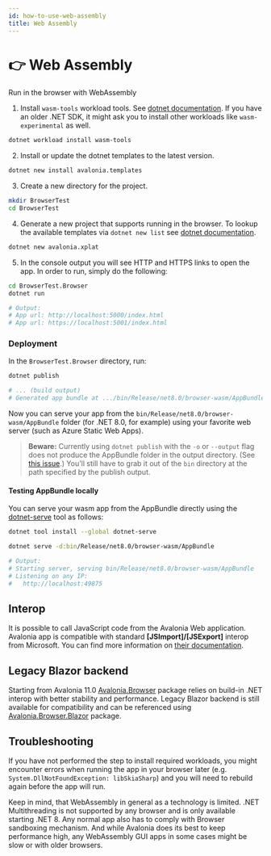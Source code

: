 ```yaml
---
id: how-to-use-web-assembly
title: Web Assembly
---
```



# 👉 Web Assembly

Run in the browser with WebAssembly

1. Install `wasm-tools` workload tools. See [dotnet documentation](https://docs.microsoft.com/en-us/dotnet/core/tools/dotnet-workload-install). If you have an older .NET SDK, it might ask you to install other workloads like `wasm-experimental` as well.

```bash
dotnet workload install wasm-tools
```

2. Install or update the dotnet templates to the latest version.

```bash
dotnet new install avalonia.templates
```

3. Create a new directory for the project.

```bash
mkdir BrowserTest
cd BrowserTest
```

4. Generate a new project that supports running in the browser. To lookup the available templates via `dotnet new list` see [dotnet documentation](https://learn.microsoft.com/en-us/dotnet/core/tools/dotnet-new-sdk-templates).

```bash
dotnet new avalonia.xplat
```

5. In the console output you will see HTTP and HTTPS links to open the app.
In order to run, simply do the following:

```bash
cd BrowserTest.Browser
dotnet run

# Output:
# App url: http://localhost:5000/index.html
# App url: https://localhost:5001/index.html
```


### Deployment
In the `BrowserTest.Browser` directory, run:
```bash
dotnet publish

# ... (build output)
# Generated app bundle at .../bin/Release/net8.0/browser-wasm/AppBundle/
```
Now you can serve your app from the `bin/Release/net8.0/browser-wasm/AppBundle` folder (for .NET 8.0, for example) using your favorite web server (such as Azure Static Web Apps).

> **Beware:**
Currently using `dotnet publish` with the `-o` or `--output` flag does not produce the AppBundle folder in the output directory. (See [this issue](https://github.com/dotnet/runtime/issues/94319).) You'll still have to grab it out of the `bin` directory at the path specified by the publish output.

#### Testing AppBundle locally
You can serve your wasm app from the AppBundle directly using the [dotnet-serve](https://github.com/natemcmaster/dotnet-serve) tool as follows:
```bash
dotnet tool install --global dotnet-serve

dotnet serve -d:bin/Release/net8.0/browser-wasm/AppBundle 

# Output: 
# Starting server, serving bin/Release/net8.0/browser-wasm/AppBundle
# Listening on any IP:
#   http://localhost:49875
```

## Interop

It is possible to call JavaScript code from the Avalonia Web application. Avalonia app is compatible with standard **\[JSImport]/\[JSExport]** interop from Microsoft. You can find more information on [their documentation](https://learn.microsoft.com/en-us/aspnet/core/blazor/javascript-interoperability/import-export-interop?view=aspnetcore-7.0).

## Legacy Blazor backend

Starting from Avalonia 11.0 [Avalonia.Browser](https://www.nuget.org/packages/Avalonia.Browser/) package relies on build-in .NET interop with better stability and performance. Legacy Blazor backend is still available for compatibility and can be referenced using [Avalonia.Browser.Blazor](https://www.nuget.org/packages/Avalonia.Browser.Blazor/) package.

## Troubleshooting

If you have not performed the step to install required workloads, you might encounter errors when running the app in your browser later (e.g. `System.DllNotFoundException: libSkiaSharp`) and you will need to rebuild again before the app will run.

Keep in mind, that WebAssembly in general as a technology is limited. .NET Multithreading is not supported by any browser and is only available starting .NET 8. Any normal app also has to comply with Browser sandboxing mechanism. And while Avalonia does its best to keep performance high, any WebAssembly GUI apps in some cases might be slow or with older browsers.
